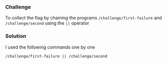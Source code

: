 
### Challenge

To collect the flag by chaining the programs `/challenge/first-failure` and `/challenge/second` using the `||` operator

### Solution

I used the following commands one by one
```bash
/challenge/first-failure || /challenge/second
```
